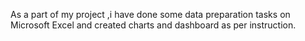 As a part of my project ,i have done some data preparation tasks on Microsoft Excel and created charts and dashboard as per instruction.
